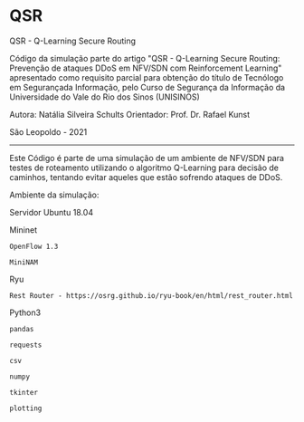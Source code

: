 # QSR
QSR - Q-Learning Secure Routing

Código da simulação parte do artigo "QSR - Q-Learning Secure Routing: Prevenção de ataques DDoS em NFV/SDN com Reinforcement Learning" apresentado como requisito parcial para obtenção do título de Tecnólogo em Segurançada Informação, pelo Curso de Segurança da Informação da Universidade do Vale do Rio dos Sinos (UNISINOS)

Autora: Natália Silveira Schults
Orientador: Prof. Dr. Rafael Kunst

São Leopoldo - 2021

-------------------------------------------------------------------------------------------------------------------------------------------------------------------------------

Este Código é parte de uma simulação de um ambiente de NFV/SDN para testes de roteamento utilizando o algoritmo Q-Learning para decisão de caminhos, tentando evitar aqueles que estão sofrendo ataques de DDoS.

Ambiente da simulação:

Servidor Ubuntu 18.04

  Mininet
  
    OpenFlow 1.3
    
    MiniNAM
    
  Ryu
  
    Rest Router - https://osrg.github.io/ryu-book/en/html/rest_router.html
    
  Python3
  
    pandas
    
    requests
    
    csv
    
    numpy
    
    tkinter
    
    plotting
